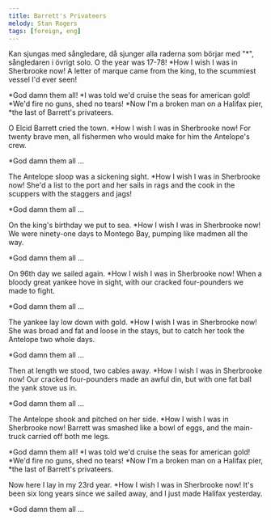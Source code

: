 ```yaml
---
title: Barrett's Privateers
melody: Stan Rogers
tags: [foreign, eng]
---
```


Kan sjungas med sångledare, då sjunger alla raderna som börjar med "\*", sångledaren i
övrigt solo.
O the year was 17-78!
\*How I wish I was in Sherbrooke now!
A letter of marque came from the king,
to the scummiest vessel I'd ever seen!

\*God damn them all!
\*I was told we'd cruise the seas for american gold!
\*We'd fire no guns, shed no tears!
\*Now I'm a broken man on a Halifax pier,
\*the last of Barrett's privateers.

O Elcid Barrett cried the town.
\*How I wish I was in Sherbrooke now!
For twenty brave men, all fishermen who
would make for him the Antelope's crew.

\*God damn them all ...

The Antelope sloop was a sickening sight.
\*How I wish I was in Sherbrooke now!
She'd a list to the port and her sails in rags
and the cook in the scuppers
with the staggers and jags!

\*God damn them all ...

On the king's birthday we put to sea.
\*How I wish I was in Sherbrooke now!
We were ninety-one days to Montego Bay,
pumping like madmen all the way.

\*God damn them all ...

On 96th day we sailed again.
\*How I wish I was in Sherbrooke now!
When a bloody great yankee hove in sight,
with our cracked four-pounders we made to fight.

\*God damn them all ...

The yankee lay low down with gold.
\*How I wish I was in Sherbrooke now!
She was broad and fat and loose in the stays,
but to catch her took the Antelope two whole days.

\*God damn them all ...

Then at length we stood, two cables away.
\*How I wish I was in Sherbrooke now!
Our cracked four-pounders made an awful din,
but with one fat ball the yank stove us in.

\*God damn them all ...

The Antelope shook and pitched on her side.
\*How I wish I was in Sherbrooke now!
Barrett was smashed like a bowl of eggs,
and the main-truck carried off both me legs.

*God damn them all!
*I was told we'd cruise the seas for american gold!
*We'd fire no guns, shed no tears!
*Now I'm a broken man on a Halifax pier,
\*the last of Barrett's privateers.

Now here I lay in my 23rd year.
\*How I wish I was in Sherbrooke now!
It's been six long years since we sailed away,
and I just made Halifax yesterday.

\*God damn them all ...
